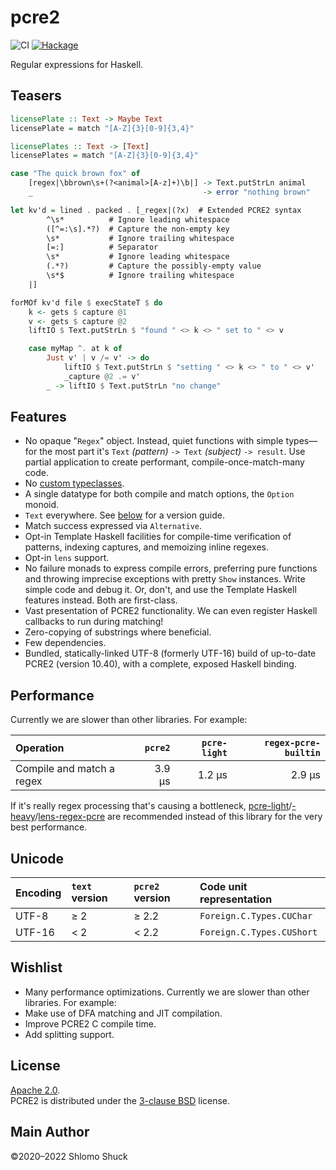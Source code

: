 # pcre2

![CI](https://github.com/sjshuck/hs-pcre2/workflows/CI/badge.svg)
[![Hackage](https://img.shields.io/hackage/v/pcre2)](https://hackage.haskell.org/package/pcre2)

Regular expressions for Haskell.  

## Teasers
```haskell
licensePlate :: Text -> Maybe Text
licensePlate = match "[A-Z]{3}[0-9]{3,4}"

licensePlates :: Text -> [Text]
licensePlates = match "[A-Z]{3}[0-9]{3,4}"
```
```haskell
case "The quick brown fox" of
    [regex|\bbrown\s+(?<animal>[A-z]+)\b|] -> Text.putStrLn animal
    _                                      -> error "nothing brown"
```
```haskell
let kv'd = lined . packed . [_regex|(?x)  # Extended PCRE2 syntax
        ^\s*          # Ignore leading whitespace
        ([^=:\s].*?)  # Capture the non-empty key
        \s*           # Ignore trailing whitespace
        [=:]          # Separator
        \s*           # Ignore leading whitespace
        (.*?)         # Capture the possibly-empty value
        \s*$          # Ignore trailing whitespace
    |]

forMOf kv'd file $ execStateT $ do
    k <- gets $ capture @1
    v <- gets $ capture @2
    liftIO $ Text.putStrLn $ "found " <> k <> " set to " <> v

    case myMap ^. at k of
        Just v' | v /= v' -> do
            liftIO $ Text.putStrLn $ "setting " <> k <> " to " <> v'
            _capture @2 .= v'
        _ -> liftIO $ Text.putStrLn "no change"
```

## Features
* No opaque "`Regex`" object.  Instead, quiet functions with simple
  types&mdash;for the most part it's `Text` _(pattern)_ `-> Text` _(subject)_
  `-> result`.  Use partial application to create performant,
  compile-once-match-many code.
* No [custom typeclasses](https://hackage.haskell.org/package/regex-base/docs/Text-Regex-Base-RegexLike.html#t:RegexContext).
* A single datatype for both compile and match options, the `Option` monoid.
* `Text` everywhere.  See [below](#unicode) for a version guide.
* Match success expressed via `Alternative`.
* Opt-in Template Haskell facilities for compile-time verification of patterns,
  indexing captures, and memoizing inline regexes.
* Opt-in `lens` support.
* No failure monads to express compile errors, preferring pure functions and
  throwing imprecise exceptions with pretty `Show` instances.  Write simple
  code and debug it.  Or, don't, and use the Template Haskell features instead.
  Both are first-class.
* Vast presentation of PCRE2 functionality.  We can even register Haskell
  callbacks to run during matching!
* Zero-copying of substrings where beneficial.
* Few dependencies.
* Bundled, statically-linked UTF-8 (formerly UTF-16) build of up-to-date PCRE2
  (version 10.40), with a complete, exposed Haskell binding.

## Performance
Currently we are slower than other libraries.  For example:

| Operation                 | `pcre2`   | `pcre-light` | `regex-pcre-builtin` |
| :--                       |       --: |          --: |                  --: |
| Compile and match a regex | 3.9 &mu;s |    1.2 &mu;s |            2.9 &mu;s |

If it's really regex processing that's causing a bottleneck,
[pcre-light](https://hackage.haskell.org/package/pcre-light)/[-heavy](https://hackage.haskell.org/package/pcre-heavy)/[lens-regex-pcre](https://hackage.haskell.org/package/lens-regex-pcre)
are recommended instead of this library for the very best performance.

## Unicode
| Encoding | `text` version | `pcre2` version | Code unit representation  |
| :--      | :--            | :--             | :--                       |
| UTF-8    | &ge; 2         | &ge; 2.2        | `Foreign.C.Types.CUChar`  |
| UTF-16   | &lt; 2         | &lt; 2.2        | `Foreign.C.Types.CUShort` |

## Wishlist
* Many performance optimizations.  Currently we are slower than other libraries.
  For example:
* Make use of DFA matching and JIT compilation.
* Improve PCRE2 C compile time.
* Add splitting support.

## License
[Apache 2.0](https://www.apache.org/licenses/LICENSE-2.0.html).  
PCRE2 is distributed under the [3-clause BSD](https://www.pcre.org/licence.txt) license.

## Main Author
&copy;2020&ndash;2022 Shlomo Shuck

